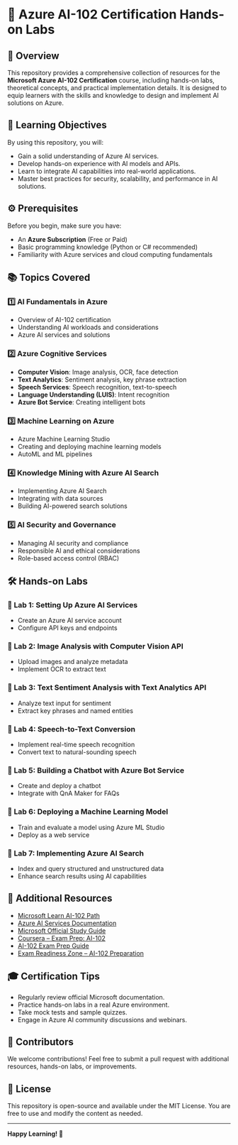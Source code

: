 # 🚀 Azure AI-102 Certification Hands-on Labs

## 📌 Overview
This repository provides a comprehensive collection of resources for the **Microsoft Azure AI-102 Certification** course, including hands-on labs, theoretical concepts, and practical implementation details. It is designed to equip learners with the skills and knowledge to design and implement AI solutions on Azure.

## 🎯 Learning Objectives
By using this repository, you will:
- Gain a solid understanding of Azure AI services.
- Develop hands-on experience with AI models and APIs.
- Learn to integrate AI capabilities into real-world applications.
- Master best practices for security, scalability, and performance in AI solutions.

## ⚙️ Prerequisites
Before you begin, make sure you have:
- An **Azure Subscription** (Free or Paid)
- Basic programming knowledge (Python or C# recommended)
- Familiarity with Azure services and cloud computing fundamentals

## 📚 Topics Covered
### 1️⃣ **AI Fundamentals in Azure**
   - Overview of AI-102 certification
   - Understanding AI workloads and considerations
   - Azure AI services and solutions

### 2️⃣ **Azure Cognitive Services**
   - **Computer Vision**: Image analysis, OCR, face detection
   - **Text Analytics**: Sentiment analysis, key phrase extraction
   - **Speech Services**: Speech recognition, text-to-speech
   - **Language Understanding (LUIS)**: Intent recognition
   - **Azure Bot Service**: Creating intelligent bots

### 3️⃣ **Machine Learning on Azure**
   - Azure Machine Learning Studio
   - Creating and deploying machine learning models
   - AutoML and ML pipelines
   
### 4️⃣ **Knowledge Mining with Azure AI Search**
   - Implementing Azure AI Search
   - Integrating with data sources
   - Building AI-powered search solutions

### 5️⃣ **AI Security and Governance**
   - Managing AI security and compliance
   - Responsible AI and ethical considerations
   - Role-based access control (RBAC)

## 🛠️ Hands-on Labs
### 🔹 Lab 1: Setting Up Azure AI Services
- Create an Azure AI service account
- Configure API keys and endpoints

### 🔹 Lab 2: Image Analysis with Computer Vision API
- Upload images and analyze metadata
- Implement OCR to extract text

### 🔹 Lab 3: Text Sentiment Analysis with Text Analytics API
- Analyze text input for sentiment
- Extract key phrases and named entities

### 🔹 Lab 4: Speech-to-Text Conversion
- Implement real-time speech recognition
- Convert text to natural-sounding speech

### 🔹 Lab 5: Building a Chatbot with Azure Bot Service
- Create and deploy a chatbot
- Integrate with QnA Maker for FAQs

### 🔹 Lab 6: Deploying a Machine Learning Model
- Train and evaluate a model using Azure ML Studio
- Deploy as a web service

### 🔹 Lab 7: Implementing Azure AI Search
- Index and query structured and unstructured data
- Enhance search results using AI capabilities

## 🔗 Additional Resources
- [Microsoft Learn AI-102 Path](https://learn.microsoft.com/en-us/certifications/exams/ai-102/)
- [Azure AI Services Documentation](https://learn.microsoft.com/en-us/azure/cognitive-services/)
- [Microsoft Official Study Guide](https://learn.microsoft.com/en-us/credentials/certifications/resources/study-guides/ai-102)
- [Coursera – Exam Prep: AI-102](https://www.coursera.org/learn/ai-102-microsoft-azure-ai-engineer-associate-course)
- [AI-102 Exam Prep Guide](https://azuretechinsider.com/ai-102-exam-certification-prep-questions/)
- [Exam Readiness Zone – AI-102 Preparation](https://learn.microsoft.com/en-us/shows/exam-readiness-zone/preparing-for-ai-102-plan-and-manage-an-azure-ai-solution)

## 🎓 Certification Tips
- Regularly review official Microsoft documentation.
- Practice hands-on labs in a real Azure environment.
- Take mock tests and sample quizzes.
- Engage in Azure AI community discussions and webinars.

## 🤝 Contributors
We welcome contributions! Feel free to submit a pull request with additional resources, hands-on labs, or improvements.

## 📜 License
This repository is open-source and available under the MIT License. You are free to use and modify the content as needed.

---
**Happy Learning! 🚀**

